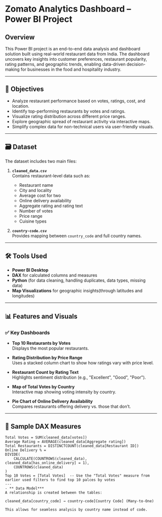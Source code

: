 #  Zomato Analytics Dashboard – Power BI Project

## Overview

This Power BI project is an end-to-end data analysis and dashboard solution built using real-world restaurant data from India.
The dashboard uncovers key insights into customer preferences, restaurant popularity, rating patterns, and geographic trends, 
enabling data-driven decision-making for businesses in the food and hospitality industry.

---

## 🏁 Objectives

- Analyze restaurant performance based on votes, ratings, cost, and location.
- Identify top-performing restaurants by votes and ratings.
- Visualize rating distribution across different price ranges.
- Explore geographic spread of restaurant activity via interactive maps.
- Simplify complex data for non-technical users via user-friendly visuals.

---

## 🗃️ Dataset

The dataset includes two main files:

1. **`cleaned_data.csv`**  
   Contains restaurant-level data such as:
   - Restaurant name
   - City and locality
   - Average cost for two
   - Online delivery availability
   - Aggregate rating and rating text
   - Number of votes
   - Price range
   - Cuisine types

2. **`country-code.csv`**  
   Provides mapping between `country_code` and full country names.

---

## 🛠️ Tools Used

- **Power BI Desktop**
- **DAX** for calculated columns and measures
- **Python** (for data cleaning, handling duplicates, data types, missing data)
- **Map Visualizations** for geographic insights(through latitudes and longitudes)

---

## 📊 Features and Visuals

### ✅ Key Dashboards

- **Top 10 Restaurants by Votes**  
  Displays the most popular restaurants.

- **Rating Distribution by Price Range**  
  Uses a stacked column chart to show how ratings vary with price level.

- **Restaurant Count by Rating Text**  
  Highlights sentiment distribution (e.g., "Excellent", "Good", "Poor").

- **Map of Total Votes by Country**  
  Interactive map showing voting intensity by country.

- **Pie Chart of Online Delivery Availability**  
  Compares restaurants offering delivery vs. those that don’t.

---

## 🧮 Sample DAX Measures

```dax
Total Votes = SUM(cleaned_data[votes])
Average Rating = AVERAGE(cleaned_data[Aggregate rating])
Total Restaurants = DISTINCTCOUNT(cleaned_data[Restaurant ID])
Online Delivery % = 
DIVIDE(
    CALCULATE(COUNTROWS(cleaned_data), cleaned_data[has_online_delivery] = 1),
    COUNTROWS(cleaned_data)
)
Top 10 Votes = [Total Votes]  -- Use the "Total Votes" measure from earlier used filters to find top 10 palces by votes
---
- ** Data Model***
A relationship is created between the tables:

cleaned_data[country_code] → country-code[Country Code] (Many-to-One)

This allows for seamless analysis by country name instead of code.


